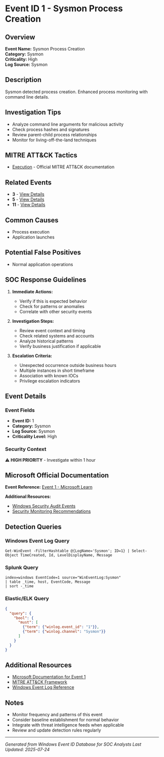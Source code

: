 # Event ID 1 - Sysmon Process Creation

## Overview
**Event Name:** Sysmon Process Creation  
**Category:** Sysmon  
**Criticality:** High  
**Log Source:** Sysmon  

## Description
Sysmon detected process creation. Enhanced process monitoring with command line details.

## Investigation Tips
- Analyze command line arguments for malicious activity
- Check process hashes and signatures
- Review parent-child process relationships
- Monitor for living-off-the-land techniques

## MITRE ATT&CK Tactics
- [Execution](https://attack.mitre.org/tactics/TA0002/) - Official MITRE ATT&CK documentation

## Related Events
- **3** - [View Details](3.md)
- **5** - [View Details](5.md)
- **11** - [View Details](11.md)

## Common Causes
- Process execution
- Application launches

## Potential False Positives
- Normal application operations

## SOC Response Guidelines
1. **Immediate Actions:**
   - Verify if this is expected behavior
   - Check for patterns or anomalies
   - Correlate with other security events

2. **Investigation Steps:**
   - Review event context and timing
   - Check related systems and accounts
   - Analyze historical patterns
   - Verify business justification if applicable

3. **Escalation Criteria:**
   - Unexpected occurrence outside business hours
   - Multiple instances in short timeframe
   - Association with known IOCs
   - Privilege escalation indicators

## Event Details

### Event Fields
- **Event ID:** 1
- **Category:** Sysmon
- **Log Source:** Sysmon
- **Criticality Level:** High

### Security Context
⚠️ **HIGH PRIORITY** - Investigate within 1 hour

## Microsoft Official Documentation
**Event Reference:** [Event 1 - Microsoft Learn](https://learn.microsoft.com/en-us/sysinternals/downloads/sysmon#events)

**Additional Resources:**
- [Windows Security Audit Events](https://learn.microsoft.com/en-us/windows/security/threat-protection/auditing/audit-events)
- [Security Monitoring Recommendations](https://learn.microsoft.com/en-us/windows-server/identity/ad-ds/plan/appendix-l--events-to-monitor)

## Detection Queries

### Windows Event Log Query
```
Get-WinEvent -FilterHashtable @{LogName='Sysmon'; ID=1} | Select-Object TimeCreated, Id, LevelDisplayName, Message
```

### Splunk Query
```spl
index=windows EventCode=1 source="WinEventLog:Sysmon"
| table _time, host, EventCode, Message
| sort -_time
```

### Elastic/ELK Query
```json
{
  "query": {
    "bool": {
      "must": [
        {"term": {"winlog.event_id": "1"}},
        {"term": {"winlog.channel": "Sysmon"}}
      ]
    }
  }
}
```

## Additional Resources
- [Microsoft Documentation for Event 1](https://docs.microsoft.com/en-us/windows/security/threat-protection/auditing/event-1)
- [MITRE ATT&CK Framework](https://attack.mitre.org/)
- [Windows Event Log Reference](https://docs.microsoft.com/en-us/windows/win32/eventlog/event-logging)

## Notes
- Monitor frequency and patterns of this event
- Consider baseline establishment for normal behavior
- Integrate with threat intelligence feeds when applicable
- Review and update detection rules regularly

---
*Generated from Windows Event ID Database for SOC Analysts*
*Last Updated: 2025-07-24*